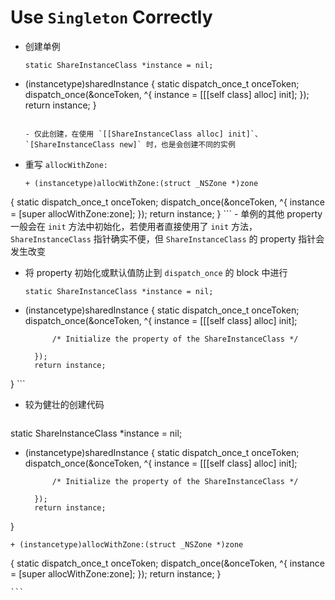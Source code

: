# Use `Singleton` Correctly

- 创建单例

	```objc
	static ShareInstanceClass *instance = nil;
+ (instancetype)sharedInstance
{
    	static dispatch_once_t onceToken;
    	dispatch_once(&onceToken, ^{
        	instance = [[[self class] alloc] init];
    	});
    	return instance;
}
	```
	
	- 仅此创建，在使用 `[[ShareInstanceClass alloc] init]`、`[ShareInstanceClass new]` 时，也是会创建不同的实例

- 重写 `allocWithZone:`

	```objc
	+ (instancetype)allocWithZone:(struct _NSZone *)zone
{
    	static dispatch_once_t onceToken;
    	dispatch_once(&onceToken, ^{
        	instance = [super allocWithZone:zone];
    	});
    	return instance;
}
	```
	- 单例的其他 property 一般会在 `init` 方法中初始化，若使用者直接使用了 `init` 方法，`ShareInstanceClass` 指针确实不便，但 `ShareInstanceClass` 的 property 指针会发生改变

- 将 property 初始化或默认值防止到 `dispatch_once` 的 block 中进行

	```objc
	static ShareInstanceClass *instance = nil;
+ (instancetype)sharedInstance
{
    	static dispatch_once_t onceToken;
    	dispatch_once(&onceToken, ^{
        	instance = [[[self class] alloc] init];
        	
        	/* Initialize the property of the ShareInstanceClass */
        	
    	});
    	return instance;
}
	```

- 较为健壮的创建代码

	```objc
static ShareInstanceClass *instance = nil;
+ (instancetype)sharedInstance
{
		static dispatch_once_t onceToken;
    	dispatch_once(&onceToken, ^{
        	instance = [[[self class] alloc] init];
        	
        	/* Initialize the property of the ShareInstanceClass */
        	
    	});
    	return instance;
}

	+ (instancetype)allocWithZone:(struct _NSZone *)zone
{
    	static dispatch_once_t onceToken;
    	dispatch_once(&onceToken, ^{
        	instance = [super allocWithZone:zone];
    	});
    	return instance;
}

	```

